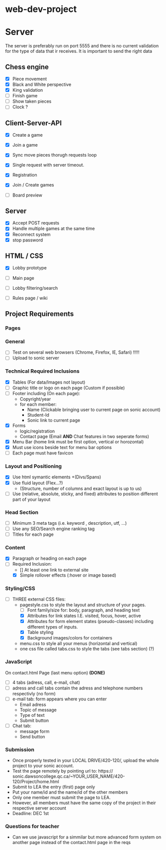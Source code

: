 # web-dev-project

# Server
The server is preferably run on port 5555 and there is no current validation for the type of data that ir receives.
It is important to send the right data

## Chess engine
- [x] Piece movement
- [x] Black and White perspective
- [x] King validation
- [ ] Finish game
- [ ] Show taken pieces
- [ ] Clock ?

## Client-Server-API
- [x] Create a game
- [x] Join a game
- [x] Sync move pieces thorugh requests loop
- [x] Single request with server timeout.
- [X] Registration
- [X] Join / Create games
- [ ] Board preview


## Server
- [x] Accept POST requests
- [x] Handle multiple games at the same time
- [x] Reconnect system
- [x] stop password

## HTML / CSS
- [x] Lobby prototype
- [ ] Main page
- [ ] Lobby filtering/search
- [ ] Rules page / wiki


## Project Requirements

### Pages




### General
- [ ] Test on several web browsers (Chrome, Firefox, IE, Safari) !!!!!
- [ ] Upload to sonic server

### Technical Required Inclusions
- [X] Tables (For data/Images not layout)
- [ ] Graphic title or logo on each page (Custom if possible)
- [ ] Footer including (On each page):
    * Copyright/year
    * for each member:
        * Name (Clickable bringing user to current page on sonic account)
        * Student-Id
        * Sonic link to current page
- [X] Forms
    * logic/registration
    * Contact page (Email __AND__ Chat features in two seperate forms)
- [X] Menu Bar (home link must be first option, vertical or horozontal)
- [x] Must use icons beside text for menu bar options 
- [ ] Each page must have favicon

### Layout and Positioning
- [X] Use html symantic elements +(Divs/Spans)
- [X] Use fluid layout (Flex...?)
    * (Structure, number of columns and exact layout is up to us)
- [ ] Use (relative, absolute, sticky, and fixed) attributes to position different part of your layout

### Head Section
- [ ] Minimum 3 meta tags (i.e. keyword , description, utf, ...)
- [ ] Use any SEO/Search engine ranking tag
- [ ] Titles for each page

### Content
- [X] Paragraph or heading on each page
- [ ] Required Inclusion:
    - [] At least one link to external site
    - [X] Simple rollover effects (:hover or image based)

### Styling/CSS
- [ ] THREE external CSS files:
    * pagestyle.css to style the layout and structure of your pages.
        - [ ] Font family/size for: body, paragraph, and heading text
        - [X] Attributes for link states I.E. visited, focus, hover, active
        - [X] Attributes for form element states (pseudo-classes) including different types of inputs.
        - [X] Table styling
        - [X] Background images/colors for containers   
    * menu.css to style all your menus (horizontal and vertical)
    * one css file called tabs.css to style the tabs (see tabs section) (?)

### JavaScript
On contact.html Page (last menu option) <b>(DONE)</b>
- [ ] 4 tabs (adress, call, e-mail, chat)
- [ ] adress and call tabs contain the adress and telephone numbers respectivly (no form)
- [ ] e-mail tab: form appears where you can enter
    * Email adress
    * Topic of message
    * Type of text
    * Submit button
- [ ] Chat tab:
    * message form
    * Send button

### Submission
* Once properly tested in your LOCAL DRIVE/420-120/, upload the whole project to your sonic account.
* Test the page remotely by pointing url to: https:// sonic.dawsoncollege.qc.ca/~YOUR_USER_NAME/420-120/Project/home.html
* Submit to LEA the entry (first) page only
* Put your name/id and the name/id of the other members
* Only one member must submit the page to LEA.
* However, all members must have the same copy of the project in their respective server account
* Deadline: DEC 1st

### Questions for teacher
* Can we use javascript for a simmilar but more advanced form system on another page instead of the contact.html page in the reqs
